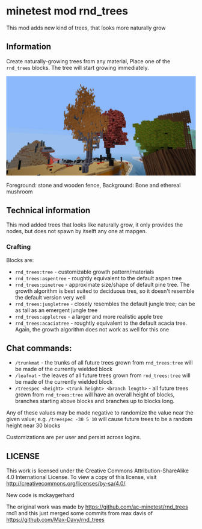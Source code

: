 # minetest mod rnd_trees

This mod adds new kind of trees, that looks more naturally grow

## Information

Create naturally-growing trees from any material, Place one of the `rnd_trees` blocks. 
The tree will start growing immediately.


![](screenshot.jpg)

Foreground: stone and wooden fence, Background: Bone and ethereal mushroom

## Technical information

This mod added trees that looks like naturally grow, 
it only provides the nodes, but does not spawn by itselft any one at mapgen.

### Crafting

Blocks are:
- `rnd_trees:tree` - customizable growth pattern/materials
- `rnd_trees:aspentree` - roughtly equivalent to the default aspen tree
- `rnd_trees:pinetree` - approximate size/shape of default pine tree. The growth algorithm is best suited to deciduous tres, so it doesn't resemble the default version very well
- `rnd_trees:jungletree` - closely resembles the default jungle tree; can be as tall as an emergent jungle tree
- `rnd_trees:appletree` - a larger and more realistic apple tree
- `rnd_trees:acaciatree` - roughtly equivalent to the default acacia tree. Again, the growth algorithm does not work as well for this one

## Chat commands:

- `/trunkmat` - the trunks of all future trees grown from `rnd_trees:tree` will be made of the currently wielded block
- `/leafmat` - the leaves of all future trees grown from `rnd_trees:tree` will be made of the currently wielded block
- `/treespec <height> <trunk height> <branch length>` - all future trees grown from `rnd_trees:tree` will have an overall height of <height> blocks, branches starting above <trunk height> blocks and branches up to <branch length> blocks long.

Any of these values may be made negative to randomize the value near the given value; e.g. `/treespec -30 5 10` will cause future trees to be a random height near 30 blocks

Customizations are per user and persist across logins.

## LICENSE

This work is licensed under the Creative Commons Attribution-ShareAlike 4.0 International License. 
To view a copy of this license, visit http://creativecommons.org/licenses/by-sa/4.0/.

New code is mckaygerhard

The original work was made by https://github.com/ac-minetest/rnd_trees rnd1 and this just merged some commits from max davis of https://github.com/Max-Davy/rnd_trees

